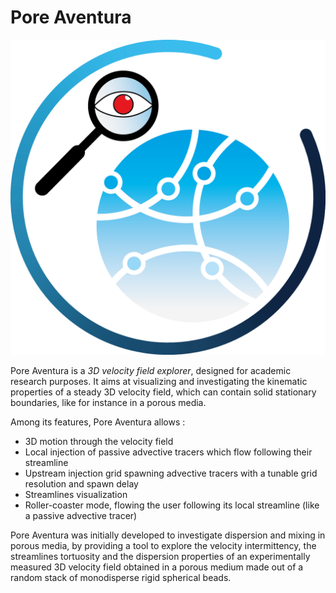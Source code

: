 # Pore Aventura
![Logo](/Assets/Images/logo.png)

Pore Aventura is a *3D velocity field explorer*, designed for academic research purposes. It aims at visualizing and investigating the kinematic properties of a steady 3D velocity field, which can contain solid stationary boundaries, like for instance in a porous media.

Among its features, Pore Aventura allows :
* 3D motion through the velocity field
* Local injection of passive advective tracers which flow following their streamline
* Upstream injection grid spawning advective tracers with a tunable grid resolution and spawn delay
* Streamlines visualization
* Roller-coaster mode, flowing the user following its local streamline (like a passive advective tracer)


Pore Aventura was initially developed to investigate dispersion and mixing in porous media, by providing a tool to explore the velocity intermittency, the streamlines tortuosity and the dispersion properties of an experimentally measured 3D velocity field obtained in a porous medium made out of a random stack of monodisperse rigid spherical beads.